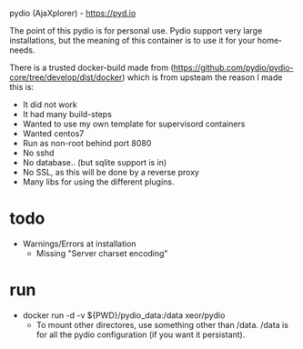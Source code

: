 pydio (AjaXplorer) - https://pyd.io

The point of this pydio is for personal use. Pydio support very large installations, but the meaning of this container is to use it for your home-needs.

There is a trusted docker-build made from (https://github.com/pydio/pydio-core/tree/develop/dist/docker) which is from upsteam the reason I made this is:
* It did not work
* It had many build-steps
* Wanted to use my own template for supervisord containers
* Wanted centos7
* Run as non-root behind port 8080
* No sshd
* No database.. (but sqlite support is in)
* No SSL, as this will be done by a reverse proxy
* Many libs for using the different plugins.

# todo
* Warnings/Errors at installation
  * Missing "Server charset encoding"

# run
* docker run -d -v ${PWD}/pydio_data:/data xeor/pydio
  * To mount other directores, use something other than /data. /data is for all the pydio configuration (if you want it persistant).
